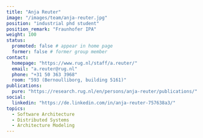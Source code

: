 ```yaml
---
title: "Anja Reuter"
image: "/images/team/anja-reuter.jpg"
position: "industrial phd student"
position_remark: "Fraunhofer IPA"
weight: 100
status:
  promoted: false # appear in home page
  former: false # former group member
contact:
  homepage: "https://www.rug.nl/staff/a.reuter/"
  email: "a.reuter@rug.nl"
  phone: "+31 50 363 3968"
  room: "593 (Bernoulliborg, building 5161)"
publications:
  pure: "https://research.rug.nl/en/persons/anja-reuter/publications/"
social:
  linkedin: "https://de.linkedin.com/in/anja-reuter-757638a3/"
topics:
  - Software Architecture
  - Distributed Systems
  - Architecture Modeling
---
```

